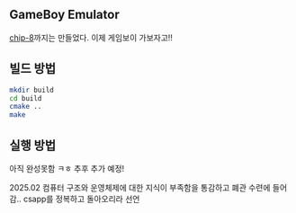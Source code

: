 ## GameBoy Emulator

[chip-8](https://github.com/TobenKun/CHIP-8-Emulator)까지는 만들었다.
이제 게임보이 가보자고!!

## 빌드 방법

```sh
mkdir build
cd build
cmake ..
make
```

## 실행 방법
아직 완성못함 ㅋㅎ
추후 추가 예정!

2025.02
컴퓨터 구조와 운영체제에 대한 지식이 부족함을 통감하고
폐관 수련에 들어감..
csapp를 정복하고 돌아오리라 선언
